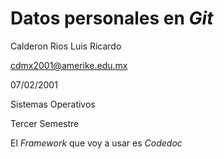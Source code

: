 # Datos personales en *Git*

Calderon Rios Luis Ricardo

cdmx2001@amerike.edu.mx

07/02/2001

Sistemas Operativos

Tercer Semestre

El *Framework* que voy a usar es *Codedoc* 

